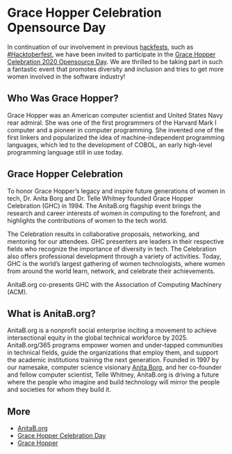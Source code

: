 # Grace Hopper Celebration Opensource Day

In continuation of our involvement in previous [hackfests][hackfests], such as [#Hacktoberfest], we have been invited to
participate in the [Grace Hopper Celebration 2020 Opensource Day][anitab-ghc-oss-day]. We are thrilled to be taking part
in such a fantastic event that promotes diversity and inclusion and tries to get more women involved in the software
industry! 

## Who Was Grace Hopper?

Grace Hopper was an American computer scientist and United States Navy rear admiral. She was one of the first
programmers of the Harvard Mark I computer and a pioneer in computer programming. She invented one of the first linkers
and popularized the idea of machine-independent programming languages, which led to the development of COBOL, an early
high-level programming language still in use today.

## Grace Hopper Celebration

To honor Grace Hopper’s legacy and inspire future generations of women in tech, Dr. Anita Borg and Dr. Telle Whitney 
founded Grace Hopper Celebration (GHC) in 1994. The AnitaB.org flagship event brings the research and career interests 
of women in computing to the forefront, and highlights the contributions of women to the tech world.

The Celebration results in collaborative proposals, networking, and mentoring for our attendees. GHC presenters are 
leaders in their respective fields who recognize the importance of diversity in tech. The Celebration also offers 
professional development through a variety of activities. Today, GHC is the world’s largest gathering of women 
technologists, where women from around the world learn, network, and celebrate their achievements.

AnitaB.org co-presents GHC with the Association of Computing Machinery (ACM).

## What is AnitaB.org?

AnitaB.org is a nonprofit social enterprise inciting a movement to achieve intersectional equity in the global technical 
workforce by 2025. AnitaB.org/365 programs empower women and under-tapped communities in technical fields, guide the 
organizations that employ them, and support the academic institutions training the next generation. Founded in 1997 by 
our namesake, computer science visionary [Anita Borg][anitab-homepage], and her co-founder and fellow computer scientist, 
Telle Whitney, AnitaB.org is driving a future where the people who imagine and build technology will mirror the people 
and societies for whom they build it.

## More

* [AnitaB.org][anitab-homepage]
* [Grace Hopper Celebration Day][anitab-ghc-history]
* [Grace Hopper][grace-hopper-wikipedia]

[<--# Links -->]: #
[hackfests]: ../index.md
[#Hacktoberfest]: http://hacktoberfest.digitalocean.com/
[anitab-homepage]: https://anitab.org/
[anitab-ghc-oss-day]: https://ghc.anitab.org/programs-and-awards/open-source-day/
[anitab-ghc-history]: https://ghc.anitab.org/about/our-history/
[anitab-wikipedia]: https://en.wikipedia.org/wiki/AnitaB.org
[grace-hopper-wikipedia]: https://en.wikipedia.org/wiki/Grace_Hopper
